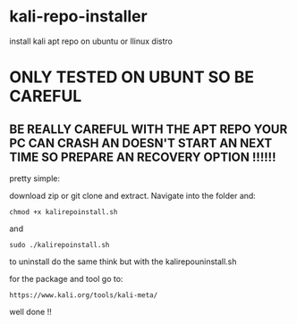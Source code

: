 # kali-repo-installer
install kali apt repo on ubuntu or llinux distro

# ONLY TESTED ON UBUNT SO BE CAREFUL
## BE REALLY CAREFUL WITH THE APT REPO YOUR PC CAN CRASH AN DOESN'T START AN NEXT TIME SO PREPARE AN RECOVERY OPTION !!!!!!

pretty simple:

download zip or git clone and extract. Navigate into the folder and:
```
chmod +x kalirepoinstall.sh
```

and

```
sudo ./kalirepoinstall.sh
```

to uninstall do the same think but with the kalirepouninstall.sh

for the package and tool go to:
```
https://www.kali.org/tools/kali-meta/
```



well done !!

